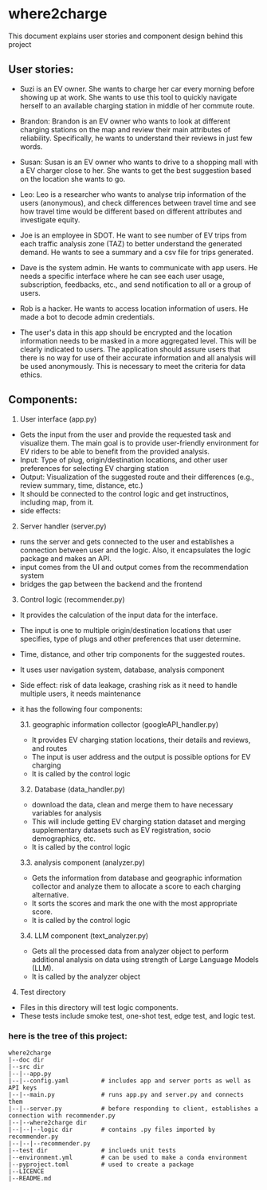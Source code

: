 # where2charge
This document explains user stories and component design behind this project




## User stories:


- Suzi is an EV owner. She wants to charge her car every morning before
 showing up at work. She wants to use this tool to quickly navigate herself
 to an available charging station in middle of her commute route. 

- Brandon: Brandon is an EV owner who wants to look at different charging stations on the map and review their main attributes of reliability. Specifically, he wants to understand their reviews in just few words.

- Susan: Susan is an EV owner who wants to drive to a shopping mall with a EV charger close to her. She wants to get the best suggestion based on the location she wants to go. 

- Leo: Leo is a researcher who wants to analyse trip information of the users (anonymous), and check differences between travel time and see how travel time would be different based on different attributes and investigate equity.

- Joe is an employee in SDOT. He want to see number of EV trips from each traffic analysis zone (TAZ) to better understand the generated demand. He wants to see a summary and a csv file for trips generated. 

- Dave is the system admin. He wants to communicate with app users. He needs a specific interface where he
can see each user usage, subscription, feedbacks, etc., and send notification to all or a group of users.

- Rob is a hacker. He wants to access location information of users. 
He made a bot to decode admin credentials. 

* The user's data in this app should be encrypted and the location information needs to be masked in
 a more aggregated level.
This will be clearly indicated to users. 
The application should assure users that there is no way for use of their accurate information and all analysis will be used anonymously.
 This is necessary to meet the criteria for data ethics.


## Components:

1. User interface (app.py)
- Gets the input from the user and provide the requested task and visualize them. The main goal is to provide user-friendly 
environment for EV riders to be able to benefit from the provided analysis.
- Input: Type of plug, origin/destination locations, and other user preferences for selecting EV charging station
- Output: Visualization of the suggested route and their differences (e.g., review summary, time, distance, etc.)
- It should be connected to the control logic and get instructinos, including map, from it.
- side effects: 

2. Server handler (server.py)
- runs the server and gets connected to the user and establishes a connection between user and the logic. Also, it encapsulates the logic package and makes an API.
- input comes from the UI and output comes from the recommendation system
- bridges the gap between the backend and the frontend

3. Control logic (recommender.py)
- It provides the calculation of the input data for the interface.
- The input is one to multiple origin/destination locations that user specifies, type of plugs and other preferences that user determine.
- Time, distance, and other trip components for the suggested routes.
- It uses user navigation system, database, analysis component
- Side effect: risk of data leakage, crashing risk as it need to handle multiple users, it needs maintenance
- it has the following four components:


     3.1. geographic information collector (googleAPI_handler.py)
     - It provides EV charging station locations, their details and reviews, and routes
     - The input is user address and the output is possible options for EV charging
     - It is called by the control logic

     3.2. Database (data_handler.py)
     - download the data, clean and merge them to have necessary variables for analysis
     - This will include getting EV charging station dataset and merging supplementary datasets such as EV registration, socio demographics, etc.
     - It is called by the control logic

     3.3. analysis component (analyzer.py)
     - Gets the information from database and geographic information collector and analyze them to allocate a score to each charging alternative.
     - It sorts the scores and mark the one with the most appropriate score.
     - It is called by the control logic 

     3.4. LLM component (text_analyzer.py)
     - Gets all the processed data from analyzer object to perform additional analysis on data using strength of Large Language Models (LLM).
     - It is called by the analyzer object

4. Test directory
- Files in this directory will test logic components.
- These tests include smoke test, one-shot test, edge test, and logic test.


### here is the tree of this project:
```
where2charge
|--doc dir
|--src dir
|--|--app.py
|--|--config.yaml         # includes app and server ports as well as API keys
|--|--main.py             # runs app.py and server.py and connects them
|--|--server.py           # before responding to client, establishes a connection with recommender.py
|--|--where2charge dir 
|--|--|--logic dir        # contains .py files imported by recommender.py
|--|--|--recommender.py   
|--test dir               # inclueds unit tests
|--environment.yml        # can be used to make a conda environment
|--pyproject.toml         # used to create a package
|--LICENCE
|--README.md
```
